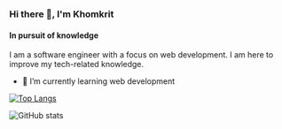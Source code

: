 ### Hi there 👋, I'm Khomkrit
#### In pursuit of knowledge

I am a software engineer with a focus on web development. I am here to improve my tech-related knowledge.

- 🌱 I’m currently learning web development 

[![Top Langs](https://github-readme-stats.vercel.app/api/top-langs/?username=omekrit&theme=dracula&layout=compact)](https://github.com/anuraghazra/github-readme-stats)

![GitHub stats](https://github-readme-stats.vercel.app/api?username=omekrit&show_icons=true&theme=dracula)  



